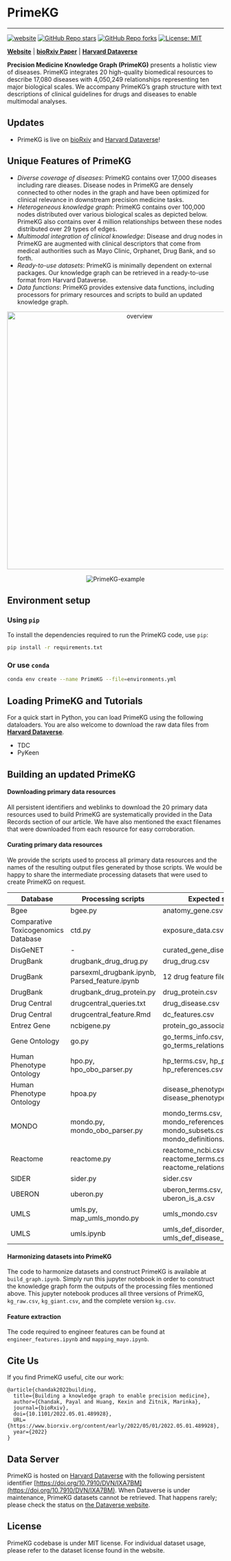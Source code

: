 # PrimeKG
----

[![website](https://img.shields.io/badge/website-live-brightgreen)](https://zitniklab.hms.harvard.edu/projects/PrimeKG/)
[![GitHub Repo stars](https://img.shields.io/github/stars/mims-harvard/PrimeKG)](https://github.com/mims-harvard/PrimeKG/stargazers)
[![GitHub Repo forks](https://img.shields.io/github/forks/mims-harvard/PrimeKG)](https://github.com/mims-harvard/PrimeKG/network/members)
[![License: MIT](https://img.shields.io/badge/License-MIT-green.svg)](https://opensource.org/licenses/MIT)

[**Website**](https://zitniklab.hms.harvard.edu/projects/PrimeKG/) | [**bioRxiv Paper**](https://www.biorxiv.org/content/10.1101/2022.05.01.489928v1) | [**Harvard Dataverse**](https://doi.org/10.7910/DVN/IXA7BM)

**Precision Medicine Knowledge Graph (PrimeKG)** presents a holistic view of diseases. PrimeKG integrates 20 high-quality biomedical resources to describe 17,080 diseases with 4,050,249 relationships representing ten major biological scales. We accompany PrimeKG’s graph structure with text descriptions of clinical guidelines for drugs and diseases to enable multimodal analyses.
 
<!-- 
**Invited talk at the [Harvard Symposium on Drugs for Future Pandemics (#futuretx20)](https://www.drugsymposium.org/)** [**\[Slides\]**](https://drive.google.com/file/d/11eTrh_lsqPcwu3RZRYjJGNpJ3s18YlBS/view) [**\[Video\]**](https://youtu.be/ZuCOhEZtaOw)

**Presented at [NeurIPS 2021](https://openreview.net/forum?id=8nvgnORnoWr)** [**\[Poster\]**](https://drive.google.com/file/d/1LfF8mfPLUqAVEzH3KPBxDO_VF7nLFtiJ/view?usp=sharing) / **Oral at [ELLIS ML4Molecules](https://moleculediscovery.github.io/workshop2021/)** [**\[Slides\]**](https://drive.google.com/file/d/1iOSW_5eruca4vdygDxS1H64c49oQuH40/view?usp=sharing) / **Presented at [Baylearn](https://baylearn-org.github.io/www/)** [**\[Slides\]**](https://drive.google.com/file/d/1BNpk3dOdqE3ksgyVV-V3xySdBMq-8cXL/view?usp=sharing) [**\[Poster\]**](https://drive.google.com/file/d/1LfF8mfPLUqAVEzH3KPBxDO_VF7nLFtiJ/view?usp=sharing)

**[Recording of the first TDC User Group Meetup](https://harvard.zoom.us/rec/share/HO0TjRPs56YG-Fu3i033izaTwebB4KwUhPeNURkWSI-anrH9su03lCtUlHeZG-WP.67ZJmAIHsD7Q_2GQ) (Jan 25th, 2022). [Agenda](https://shoutout.wix.com/so/d1Nv1pC2d#/main)**
 -->
 
## Updates
<!-- 
- `0.3.6`: Add a new task on TCR-Epitope Binding! See [here](https://tdcommons.ai/multi_pred_tasks/tcrepitope/)!
- `0.3.5`: 1. Add hERG central dataset 2. Add ChEMBL V29 3. Fixed reaction type issue for USPTO-50 4. Fix bug on higher order multi-instance prediction cold-split! More information, see [here](https://tdcommons.ai/news/)!
- `0.3.4`: Bug fixes on docking oracles, KL divergence measure, see commit [0f7121a](https://github.com/mims-harvard/TDC/commit/0f7121a3bd7cb833fb55441054d7d87ff3c4ebd6) and commit [6e46fbd](https://github.com/mims-harvard/TDC/commit/6e46fbd1a946b3a6b9f7ba456d60dc09480c68b9)!
- `0.3.3`: Extended support on cold split - now you can split based on multiple entities, see [#127](https://github.com/mims-harvard/TDC/pull/127)!
- `0.3.2`: Bug fixes - Adding support for harmonizing same DTIs with different affinities (KIBA, DAVIS Updated accordingly, see [#98](https://github.com/mims-harvard/TDC/issues/98)). Support label name retrieval for TWOSIDES ([#121](https://github.com/mims-harvard/TDC/issues/121)), and add gene symbol info to GDSC ([#12t2](https://github.com/mims-harvard/TDC/issues/122)). 
- `0.3.1`: We have restructured the codebase to be contributor-friendly! Checkout the TDC documentation at [https://tdc.readthedocs.io](https://tdc.readthedocs.io/)!
- TDC paper is accepted to [NeurIPS 2021 Datasets and Benchmarks](https://openreview.net/pdf?id=8nvgnORnoWr)
- `0.2.0`: Release docking molecule generation benchmark! Checkout [here](https://tdcommons.ai/benchmark/docking_group/overview/)!
- `0.1.9`: Support molecule filters! Checkout [here](https://tdcommons.ai//functions/data_process/#molecule-filters)!
- `0.1.8`: Streamlined and simplified the leaderboard programming frameworks! Now, you can submit a result for a single dataset! Checkout [here](https://tdcommons.ai/benchmark/overview/)!
 -->
- PrimeKG is live on [bioRxiv](https://www.biorxiv.org/content/10.1101/2022.05.01.489928v1) and [Harvard Dataverse](https://doi.org/10.7910/DVN/IXA7BM)!


## Unique Features of PrimeKG
 
- *Diverse coverage of diseases*: PrimeKG contains over 17,000 diseases including rare dieases. Disease nodes in PrimeKG are densely connected to other nodes in the graph and have been optimized for clinical relevance in downstream precision medicine tasks. 
- *Heterogeneous knowledge graph*: PrimeKG contains over 100,000 nodes distributed over various biological scales as depicted below. PrimeKG also contains over 4 million relationships between these nodes distributed over 29 types of edges.
- *Multimodal integration of clinical knowledge*: Disease and drug nodes in PrimeKG are augmented with clinical descriptors that come from medical authorities such as Mayo Clinic, Orphanet, Drug Bank, and so forth. 
- *Ready-to-use datasets*: PrimeKG is minimally dependent on external packages. Our knowledge graph can be retrieved in a ready-to-use format from Harvard Dataverse.
- *Data functions*: PrimeKG provides extensive data functions, including processors for primary resources and scripts to build an updated knowledge graph.

<p align="center"><img src="https://github.com/mims-harvard/PrimeKG/blob/main/fig/schematic.png" alt="overview" width="600px" /></p>

<p align="center"><img src="https://github.com/mims-harvard/PrimeKG/blob/main/fig/PrimeKG-example.png" alt="PrimeKG-example"/></p>

## Environment setup

### Using `pip`

To install the dependencies required to run the PrimeKG code, use `pip`:

```bash
pip install -r requirements.txt
```

### Or use `conda`

```bash
conda env create --name PrimeKG --file=environments.yml
```

## Loading PrimeKG and Tutorials

For a quick start in Python, you can load PrimeKG using the following dataloaders. You are also welcome to download the raw data files from [**Harvard Dataverse**](https://doi.org/10.7910/DVN/IXA7BM).
- TDC
- PyKeen

## Building an updated PrimeKG

#### Downloading primary data resources

All persistent identifiers and weblinks to download the 20 primary data resources used to build PrimeKG are systematically provided in the Data Records section of our article. We have also mentioned the exact filenames that were downloaded from each resource for easy corroboration. 

#### Curating primary data resources

We provide the scripts used to process all primary data resources and the names of the resulting output files generated by those scripts. We would be happy to share the intermediate processing datasets that were used to create PrimeKG on request. 

| Database  | Processing scripts       | Expected script output        |
|-----------|--------------------------|----------------------|
Bgee  | bgee.py  | anatomy_gene.csv 
Comparative Toxicogenomics Database   | ctd.py  | exposure_data.csv
DisGeNET   | -    | curated_gene_disease_associations.tsv
DrugBank   | drugbank_drug_drug.py   | drug_drug.csv
DrugBank   | parsexml_drugbank.ipynb, Parsed_feature.ipynb | 12 drug feature files 
DrugBank   | drugbank_drug_protein.py   | drug_protein.csv
Drug Central   | drugcentral_queries.txt   | drug_disease.csv
Drug Central   | drugcentral_feature.Rmd   | dc_features.csv
Entrez Gene | ncbigene.py | protein_go_associations.csv 
Gene Ontology | go.py | go_terms_info.csv, go_terms_relations.csv 
Human Phenotype Ontology | hpo.py, hpo_obo_parser.py | hp_terms.csv, hp_parents.csv, hp_references.csv
Human Phenotype Ontology | hpoa.py | disease_phenotype_pos.csv, disease_phenotype_neg.csv
MONDO | mondo.py,  mondo_obo_parser.py | mondo_terms.csv, mondo_parents.csv, mondo_references.csv, mondo_subsets.csv, mondo_definitions.csv
Reactome | reactome.py | reactome_ncbi.csv, reactome_terms.csv, reactome_relations.csv
SIDER | sider.py | sider.csv
UBERON | uberon.py | uberon_terms.csv, uberon_rels.csv, uberon_is_a.csv
UMLS | umls.py, map_umls_mondo.py | umls_mondo.csv
UMLS | umls.ipynb | umls_def_disorder_2021.csv, umls_def_disease_2021.csv

#### Harmonizing datasets into PrimeKG

The code to harmonize datasets and construct PrimeKG is available at `build_graph.ipynb`. Simply run this jupyter notebook in order to construct the knowledge graph form the outputs of the processing files mentioned above. This jupyter notebook produces all three versions of PrimeKG, `kg_raw.csv`, `kg_giant.csv`, and the complete version  `kg.csv`. 

#### Feature extraction

The code required to engineer features can be found at `engineer_features.ipynb` and `mapping_mayo.ipynb`. 

<!-- 
#### Dataset Splits

To retrieve the training/validation/test dataset split, you could simply type
```python 
data = X(name = Y)
data.get_split(seed = 42)
# {'train': df_train, 'val': df_val, 'test': df_test}
```
You can specify the splitting method, random seed, and split fractions in the function by e.g. `data.get_split(method = 'scaffold', seed = 1, frac = [0.7, 0.1, 0.2])`. Check out the [data split page](https://zitniklab.hms.harvard.edu/TDC/functions/data_split/) on the website for details.
-->

## Cite Us

If you find PrimeKG useful, cite our work:

```
@article{chandak2022building,
  title={Building a knowledge graph to enable precision medicine},
  author={Chandak, Payal and Huang, Kexin and Zitnik, Marinka},
  journal={bioRxiv},
  doi={10.1101/2022.05.01.489928},
  URL={https://www.biorxiv.org/content/early/2022/05/01/2022.05.01.489928},
  year={2022}
}
```

## Data Server

PrimeKG is hosted on [Harvard Dataverse](https://doi.org/10.7910/DVN/IXA7BM) with the following persistent identifier [https://doi.org/10.7910/DVN/IXA7BM](https://doi.org/10.7910/DVN/IXA7BM). When Dataverse is under maintenance, PrimeKG datasets cannot be retrieved. That happens rarely; please check the status on [the Dataverse website](https://dataverse.harvard.edu/).

## License
PrimeKG codebase is under MIT license. For individual dataset usage, please refer to the dataset license found in the website.
